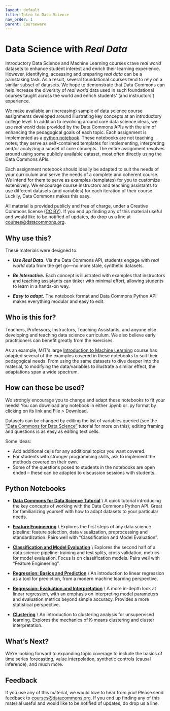 ```yaml
---
layout: default
title: Intro to Data Science
nav_order: 1
parent: Courseware
---
```


# Data Science with _Real Data_

Introductory Data Science and Machine Learning courses crave _real world_ datasets to enhance student interest and enrich their learning experience. However, identifying, accessing and preparing _real data_ can be a painstaking task. As a result, several foundational courses tend to rely on a similar subset of datasets. We hope to demonstrate that Data Commons can help increase the diversity of _real world_ data used in such foundational courses taught across the world and enrich students' (and instructors') experience.

We make available an (increasing) sample of data science course assignments developed around illustrating key concepts at an introductory college level. In addition to revolving around core data science ideas, we use _real world_ data provided by the Data Commons APIs with the aim of enhancing the pedagogical goals of each topic. Each assignment is implemented as a [python notebook](https://colab.research.google.com/). These notebooks are not teaching notes; they serve as self-contained templates for implementing, interpreting and/or analyzing a subset of core concepts. The entire assignment revolves around using some publicly available dataset, most often directly using the Data Commons APIs. 

Each assignment notebook should ideally be adapted to suit the needs of your curriculum and serve the needs of a complete and coherent course. We intend for them to serve as examples (templates) for you to customize extensively. We encourage course instructors and teaching assistants to use different datasets (and variables) for each iteration of their course. Luckily, Data Commons makes this easy.

All material is provided publicly and free of charge, under a Creative Commons license ([CC BY](https://creativecommons.org/licenses/by/4.0/)). If you end up finding any of this material useful and would like to be notified of updates, do drop us a line at [courses@datacommons.org](mailto:courses@datacommons.org).


## Why use this?

These materials were designed to:



* **_Use Real Data_**. Via the Data Commons API, students engage with _real world_ data from the get go&mdash;no more stale, synthetic datasets. 

* **_Be Interactive._** Each concept is illustrated with examples that instructors and teaching assistants can tinker with minimal effort, allowing students to learn in a hands-on way.

* **_Easy to adapt_.** The notebook format and Data Commons Python API makes everything modular and easy to edit.


## Who is this for?

Teachers, Professors, Instructors, Teaching Assistants, and anyone else developing and teaching data science curriculum. We also believe early practitioners can benefit greatly from the exercises.

As an example, MIT's large [Introduction to Machine Learning](https://introml.odl.mit.edu/) course has adapted several of the examples covered in these notebooks to suit their pedagogical needs. From using the same datasets to dive deeper into the material, to modifying the data/variables to illustrate a similar effect, the adaptations span a wide spectrum. 


## How can these be used?

We strongly encourage you to change and adapt these notebooks to fit your needs! You can download any notebook in either .ipynb or .py format by clicking on its link and File > Download.

Datasets can be changed by editing the list of variables queried (see the [“Data Commons for Data Science”](https://colab.research.google.com/drive/1FUQGfoIFr9vwa1wRTmVXVdTYHwr7ntHM) tutorial for more on this); editing framing and questions is as easy as editing text cells.

Some ideas:
* Add additional cells for any additional topics you want covered.
* For students with stronger programming skills, ask to implement the methods covered on their own.
* Some of the questions posed to students in the notebooks are open ended – these can be adapted to discussion sessions with students.


## Python Notebooks

* [**Data Commons for Data Science Tutorial**](https://colab.research.google.com/drive/1FUQGfoIFr9vwa1wRTmVXVdTYHwr7ntHM#sandboxMode=true) \\
A quick tutorial introducing the key concepts of working with the Data Commons Python API. Great for familiarizing yourself with how to adapt datasets to your particular needs.  


* [**Feature Engineering**](https://colab.research.google.com/drive/1aXMMJMSRB6dbpByEa5HjSTjcIPm8XFbu#sandboxMode=true) \\
Explores the first steps of any data science pipeline: feature selection, data visualization, preprocessing and standardization. Pairs well with “Classification and Model Evaluation”.  


* [**Classification and Model Evaluation**](https://colab.research.google.com/drive/1fdiBUZoTClfDu_Jq7PahacfTsMs2bOJj#sandboxMode=true) \\
Explores the second half of a data science pipeline: training and test splits, cross validation, metrics for model evaluation. Focus is on classification models. Pairs well with “Feature Engineering”.  


* [**Regression: Basics and Prediction**](https://colab.research.google.com/drive/1pE4Fnx0DsopSVsGOtsC6qVT1RSLdEH_R#sandboxMode=true) \\
An introduction to linear regression as a tool for prediction, from a modern machine learning perspective.  


* [**Regression: Evaluation and Interpretation**](https://colab.research.google.com/drive/1e3WnMGGQOyMqEQgydGPz7e9RxIXE8JCi#sandboxMode=true) \\
A more in-depth look at linear regression, with an emphasis on interpreting model parameters and evaluation metrics beyond simple accuracy. Provides a more statistical perspective.  


* [**Clustering**](https://colab.research.google.com/drive/1C_lmGaE4DwDkMCNi0wYdFVedmReSBi0R#sandboxMode=true) \\
An introduction to clustering analysis for unsupervised learning. Explores the mechanics of K-means clustering and cluster interpretation.  




## What’s Next?

We’re looking forward to expanding topic coverage to include the basics of time series forecasting, value interpolation, synthetic controls (causal inference), and much more.


## Feedback

If you use any of this material, we would love to hear from you! Please send feedback to [courses@datacommons.org](mailto:courses@datacommons.org). If you end up finding any of this material useful and would like to be notified of updates, do drop us a line.

